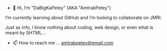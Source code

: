 - 👋 Hi, I’m "DaBigKaPetey" (AKA "AmtrakPetey")

I’m currently learning about GitHub and I’m looking to collaborate on JMRI.

Just as info, I know nothing about coding, web design, or even what is meant by SHTML...

- 📫 How to reach me ... amtrakpetey@gmail.com

